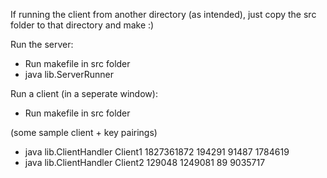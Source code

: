 If running the client from another directory (as intended), just copy the src folder to that directory and make :)

Run the server: 
- Run makefile in src folder
- java lib.ServerRunner

Run a client (in a seperate window):
- Run makefile in src folder

(some sample client + key pairings)
- java lib.ClientHandler Client1 1827361872 194291 91487 1784619
- java lib.ClientHandler Client2 129048 1249081 89 9035717



